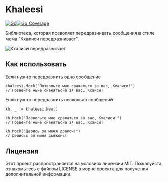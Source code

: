 # Khaleesi
[![Go](https://img.shields.io/badge/--00ADD8?logo=go&logoColor=ffffff)](https://golang.org/)[![Go Coverage](https://github.com/cauchy2384/khaleesi/wiki/coverage.svg)](https://raw.githack.com/wiki/cauchy2384/khaleesi/coverage.html)

Библиотека, которая позволяет передразнивать сообщения в стиле мема "Кхалиси передразнивает". 

![Кхалиси передразнивает](https://memepedia.ru/wp-content/uploads/2017/08/%D0%BA%D1%85%D0%B0%D0%BB%D0%B8%D1%81%D0%B8-%D0%BC%D0%B5%D0%BC.jpg)

## Как использовать

Если нужно передразнить одно сообщение
```
khaleesi.Mock("Позвольте мне сражаться за вас, Кхалиси!")
// Позвёйте мьне сйажятьсйа зя вас, Кхаиси!
```

Если нужно передразнить несколько сообщений
```
kh, _ := khaleesi.New()

kh.Mock("Позвольте мне сражаться за вас, Кхалиси!")
// Позвёйте мьне сйажятьсйа зя вас, Кхаиси!

kh.Mock("Дерись за меня дракон!")
// Дейисьь зя миня дьяконь!
```

## Лицензия

Этот проект распространяется на условиях лицензии MIT. Пожалуйста, ознакомьтесь с файлом LICENSE в корне проекта для получения дополнительной информации.
